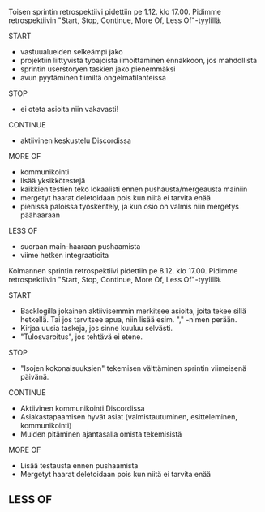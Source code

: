 Toisen sprintin retrospektiivi pidettiin pe 1.12. klo 17.00. Pidimme retrospektiivin "Start, Stop, Continue, More Of, Less Of"-tyylillä.

START
- vastuualueiden selkeämpi jako
- projektiin liittyvistä työajoista ilmoittaminen ennakkoon, jos mahdollista
- sprintin userstoryen taskien jako pienemmäksi
- avun pyytäminen tiimiltä ongelmatilanteissa

STOP
- ei oteta asioita niin vakavasti!

CONTINUE
- aktiivinen keskustelu Discordissa

MORE OF
- kommunikointi
- lisää yksikkötestejä
- kaikkien testien teko lokaalisti ennen pushausta/mergeausta mainiin
- mergetyt haarat deletoidaan pois kun niitä ei tarvita enää
- pienissä paloissa työskentely, ja kun osio on valmis niin mergetys päähaaraan

LESS OF
- suoraan main-haaraan pushaamista
- viime hetken integraatioita



Kolmannen sprintin retrospektiivi pidettiin pe 8.12. klo 17.00. Pidimme retrospektiivin "Start, Stop, Continue, More Of, Less Of"-tyylillä.

START
- Backlogilla jokainen aktiivisemmin merkitsee asioita, joita tekee sillä hetkellä. Tai jos tarvitsee apua, niin lisää esim. "," -nimen perään.
- Kirjaa uusia taskeja, jos sinne kuuluu selvästi.
- "Tulosvaroitus", jos tehtävä ei etene. 

STOP
- "Isojen kokonaisuuksien" tekemisen välttäminen sprintin viimeisenä päivänä. 

CONTINUE
- Aktiivinen kommunikointi Discordissa
- Asiakastapaamisen hyvät asiat (valmistautuminen, esitteleminen, kommunikointi)
- Muiden pitäminen ajantasalla omista tekemisistä

MORE OF
- Lisää testausta ennen pushaamista
- Mergetyt haarat deletoidaan pois kun niitä ei tarvita enää

LESS OF
- 
